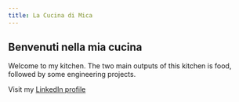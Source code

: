 ```yaml
---
title: La Cucina di Mica
---
```


## Benvenuti nella mia cucina


Welcome to my kitchen. The two main outputs of this kitchen is food, followed by some engineering projects.


Visit my [LinkedIn profile](https://www.linkedin.com/in/micaelabara)
